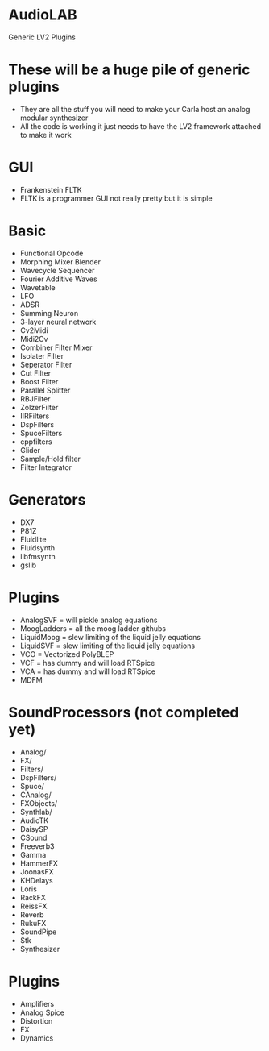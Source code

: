 # AudioLAB
 Generic LV2 Plugins

# These will be a huge pile of generic plugins
* They are all the stuff you will need to make your Carla host an analog modular synthesizer
* All the code is working it just needs to have the LV2 framework attached to make it work


# GUI
* Frankenstein FLTK
* FLTK is a programmer GUI not really pretty but it is simple 


# Basic
* Functional Opcode
* Morphing Mixer Blender
* Wavecycle Sequencer
* Fourier Additive Waves
* Wavetable
* LFO
* ADSR
* Summing Neuron
* 3-layer neural network
* Cv2Midi
* Midi2Cv
* Combiner Filter Mixer
* Isolater Filter
* Seperator Filter
* Cut Filter
* Boost Filter
* Parallel Splitter
* RBJFilter
* ZolzerFilter
* IIRFilters
* DspFilters
* SpuceFilters
* cppfilters
* Glider
* Sample/Hold filter
* Filter Integrator

# Generators
* DX7
* P81Z
* Fluidlite
* Fluidsynth
* libfmsynth
* gslib

# Plugins
* AnalogSVF   = will pickle analog equations
* MoogLadders = all the moog ladder githubs
* LiquidMoog = slew limiting of the liquid jelly equations
* LiquidSVF  = slew limiting of the liquid jelly equations
* VCO = Vectorized PolyBLEP
* VCF = has dummy and will load RTSpice
* VCA = has dummy and will load RTSpice
* MDFM

# SoundProcessors (not completed yet)
* Analog/
* FX/
* Filters/
* DspFilters/
* Spuce/
* CAnalog/
* FXObjects/
* Synthlab/
* AudioTK
* DaisySP
* CSound
* Freeverb3
* Gamma
* HammerFX
* JoonasFX
* KHDelays
* Loris
* RackFX
* ReissFX
* Reverb
* RukuFX
* SoundPipe
* Stk
* Synthesizer


# Plugins
* Amplifiers
* Analog Spice
* Distortion 
* FX
* Dynamics

